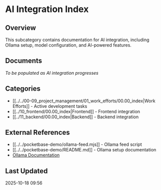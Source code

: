 # AI Integration Index

## Overview
This subcategory contains documentation for AI integration, including Ollama setup, model configuration, and AI-powered features.

## Documents
_To be populated as AI integration progresses_

## Categories
- [[../../00-09_project_management/01_work_efforts/00.00_index|Work Efforts]] - Active development tasks
- [[../10_frontend/00.00_index|Frontend]] - Frontend integration
- [[../11_backend/00.00_index|Backend]] - Backend integration

## External References
- [[../../pocketbase-demo/ollama-feed.mjs]] - Ollama feed script
- [[../../pocketbase-demo/README.md]] - Ollama setup documentation
- [Ollama Documentation](https://ollama.ai/docs/)

## Last Updated
2025-10-18 09:56

